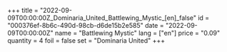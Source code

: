 +++
title = "2022-09-09T00:00:00Z_Dominaria_United_Battlewing_Mystic_[en]_false"
id = "000376ef-8b6c-490d-98cb-d6de15b2e585"
date = "2022-09-09T00:00:00Z"
name = "Battlewing Mystic"
lang = ["en"]
price = "0.09"
quantity = 4
foil = false
set = "Dominaria United"
+++
